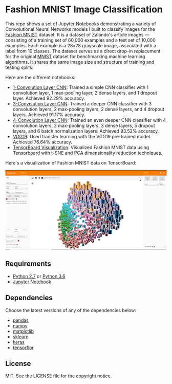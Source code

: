 # Fashion MNIST Image Classification
This repo shows a set of Jupyter Notebooks demonstrating a variety of Convolutional Neural Networks models I built to classify images for the [Fashion MNIST](https://github.com/zalandoresearch/fashion-mnist) dataset. It is a dataset of Zalando's article images — consisting of a training set of 60,000 examples and a test set of 10,000 examples. Each example is a 28x28 grayscale image, associated with a label from 10 classes. The dataset serves as a direct drop-in replacement for the original [MNIST](http://yann.lecun.com/exdb/mnist/) dataset for benchmarking machine learning algorithms. It shares the same image size and structure of training and testing splits.

Here are the different notebooks:
* [1-Convolution Layer CNN](http://nbviewer.jupyter.org/github/khanhnamle1994/fashion-mnist/blob/master/CNN-1Conv.ipynb): Trained a simple CNN classifier with 1 convolution layer, 1 max-pooling layer, 2 dense layers, and 1 dropout layer. Achieved 92.29% accuracy.
* [3-Convolution Layer CNN](http://nbviewer.jupyter.org/github/khanhnamle1994/fashion-mnist/blob/master/CNN-3Conv.ipynb): Trained a deeper CNN classifier with 3 convolution layers, 2 max-pooling layers, 2 dense layers, and 4 dropout layers. Achieved 91.17% accuracy.
* [4-Convolution Layer CNN](http://nbviewer.jupyter.org/github/khanhnamle1994/fashion-mnist/blob/master/CNN-4Conv.ipynb): Trained an even deeper CNN classifier with 4 convolution layers, 2 max-pooling layers, 3 dense layers, 5 dropout layers, and 6 batch normalization layers. Achieved 93.52% accuracy.
* [VGG19](http://nbviewer.jupyter.org/github/khanhnamle1994/fashion-mnist/blob/master/VGG19-GPU.ipynb): Used transfer learning with the VGG19 pre-trained model. Achieved 76.64% accuracy.
* [TensorBoard Visualization](http://nbviewer.jupyter.org/github/khanhnamle1994/fashion-mnist/blob/master/TensorBoard-Visualization.ipynb): Visualized Fashion MNIST data using Tensorboard with t-SNE and PCA dimensionality reduction techniques.

Here's a visualization of Fashion MNIST data on TensorBoard:

![Custom-TensorBoard](images/Custom-Vis.png)

## Requirements

* [Python 2.7](https://www.python.org/download/releases/2.7/) or [Python 3.6](https://www.python.org/downloads/release/python-360/)
* [Jupyter Notebook](http://jupyter.org/)

## Dependencies

Choose the latest versions of any of the dependencies below:

* [pandas](https://pandas.pydata.org/)
* [numpy](http://www.numpy.org/)
* [matplotlib](https://matplotlib.org/)
* [sklearn](http://scikit-learn.org/stable/)
* [keras](https://keras.io/)
* [tensorflor](https://www.tensorflow.org/)

## License

MIT. See the LICENSE file for the copyright notice.
